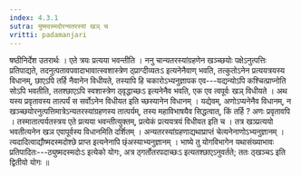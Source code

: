 ```yaml
---
index: 4.3.1
sutra: युष्मदस्मदोरन्यतरस्यां खञ् च
vritti: padamanjari
---
```


 षष्ठीनिर्देश उतरार्थः । एते त्रयः प्रत्यया भवन्तीति । ननु चान्यतरस्यांग्रहणेन खञ्च्छयोः पक्षेऽनुत्पत्तिः प्रतिपाद्यते, तदनुत्पतावपवादाभावात्स्वशास्त्रेण ठ्प्राग्दीव्यतःऽ इत्यनेनैवाण् भवति, तत्कुतोऽनेन प्रत्ययत्रयस्य विधानम्, छाएऽपि तर्हि नैवानेन विधीयते, तस्यापि हि चकारोऽभ्यनुज्ञापक एव---यद्यन्योऽपि कश्चित्प्राप्नोति सोऽपि भवतीति, ततश्छाएऽपि स्वशास्त्रेण ठ्वृद्धाच्छःऽ इत्यनेनैव भवति, एक एव त्वपूर्वः खञ् विधीयते । अथ यस्य प्रवृतावस्य तात्पर्यं स सर्वोऽनेन विधीयत इति च्छस्यानेन विधानम् । यद्येवम्, अणोऽप्यनेनैव विधानम्, न खञ्च्छयोरनुत्पत्तिमात्रेऽन्यतरस्यांग्रहणस्य तात्पर्यम्, तस्य महाविभाषयैव सिद्धत्वात्, किं तर्हि ? अणः प्रवृतावपि । तस्मातात्पर्यतस्त्रय एते प्रत्यया भवन्तीत्युक्तम्, प्रत्येकं प्रत्ययत्रयं विधीयत इति च । तत्र खञ्प्रत्ययो भवतीत्यनेन खञ एवापूर्वस्य विधानमिति दर्शितम् । अन्यतरस्यांग्रहणाद्यथाप्राप्तं चेत्यनेनाणोऽभ्यनुज्ञानम् । त्यदादित्वाद्यौष्मदस्मदोश्छे प्राप्त इत्यनेनापि छ्ंअस्याभ्यनुज्ञानम् । भाष्ये तु योगविभागेन यथासंख्याभावः प्रतिपादितः---ठ्युष्मदस्मदोःऽ इत्येको योगः, अत्र ठ्गर्तोतरपदाच्छःऽ इत्यतश्छाएऽनुवर्तते; ततः ठ्खञ्चऽ इति द्वितीयो योगः ॥
